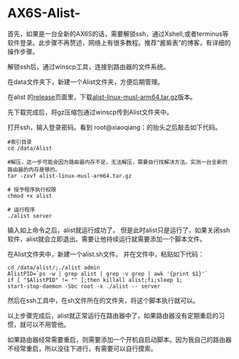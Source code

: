 # AX6S-Alist-
首先，如果是一台全新的AX6S的话，需要解锁ssh，通过Xshell,或者terminus等软件登录。此步骤不再赘述，网络上有很多教程。推荐“酱紫表”的博客，有详细的操作步骤。

解锁ssh后，通过winscp工具，连接到路由器的文件系统。

在data文件夹下，新建一个Alist文件夹，方便后期管理。

在alist 的[release](https://github.com/alist-org/alist/releases)页面里，下载[alist-linux-musl-arm64.tar.gz](https://github.com/alist-org/alist/releases/download/v3.28.0/alist-linux-musl-arm64.tar.gz)版本。

先下载完成后，将gz压缩包通过winscp传到Alist文件夹中。

打开ssh，输入登录密码。看到 root@xiaoqiang：的抬头之后敲击如下代码。

```
#索引目录
cd /data/Alist

#解压，这一步可能会因为路由器内存不足，无法解压，需要自行找解决方法。实测一台全新的路由器的内存是够的。
tar -zxvf alist-linux-musl-arm64.tar.gz

# 授予程序执行权限
chmod +x alist

# 运行程序
./alist server
```


输入如上命令之后，alist就运行成功了。 但是此时alist只是运行了，如果关闭ssh软件，alist就会立即退出。需要让他持续运行就需要添加一个脚本文件。

在Alist文件夹中，新建一个alist.sh文件。 并在文件中，粘贴如下代码：

```
cd /data/alist/;./alist admin
AlistPID=`ps -w | grep alist | grep -v grep | awk '{print $1}'`
if [ "$AlistPID" != "" ];then killall alist;fi;sleep 1;
start-stop-daemon -Sbc root -x ./alist -- server
```
然后在ssh工具中，在sh文件所在的文件夹，将这个脚本执行就可以。

以上步骤完成后，alist就正常运行在路由器中了，如果路由器没有定期重启的习惯，就可以不用管他。

如果路由器经常需要重启，则需要添加一个开机自启动脚本。因为我自己的路由器不经常重启，所以没往下进行，有需要可以自行摸索。
